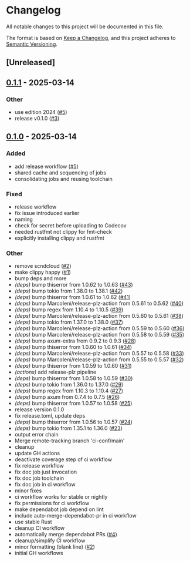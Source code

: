 # Changelog

All notable changes to this project will be documented in this file.

The format is based on [Keep a Changelog](https://keepachangelog.com/en/1.0.0/),
and this project adheres to [Semantic Versioning](https://semver.org/spec/v2.0.0.html).

## [Unreleased]

## [0.1.1](https://github.com/hseeberger/api-version/compare/v0.1.0...v0.1.1) - 2025-03-14

### Other

- use edition 2024 ([#5](https://github.com/hseeberger/api-version/pull/5))
- release v0.1.0 ([#3](https://github.com/hseeberger/api-version/pull/3))

## [0.1.0](https://github.com/hseeberger/api-version/releases/tag/v0.1.0) - 2025-03-14

### Added

- add release workflow ([#5](https://github.com/hseeberger/api-version/pull/5))
- shared cache and sequencing of jobs
- consolidating jobs and reusing toolchain

### Fixed

- release workflow
- fix issue introduced earlier
- naming
- check for secret before uploading to Codecov
- needed rustfmt not clippy for fmt-check
- explicitly installing clippy and rustfmt

### Other

- remove scndcloud ([#2](https://github.com/hseeberger/api-version/pull/2))
- make clippy happy ([#1](https://github.com/hseeberger/api-version/pull/1))
- bump deps and more
- *(deps)* bump thiserror from 1.0.62 to 1.0.63 ([#43](https://github.com/hseeberger/api-version/pull/43))
- *(deps)* bump tokio from 1.38.0 to 1.38.1 ([#42](https://github.com/hseeberger/api-version/pull/42))
- *(deps)* bump thiserror from 1.0.61 to 1.0.62 ([#41](https://github.com/hseeberger/api-version/pull/41))
- *(deps)* bump MarcoIeni/release-plz-action from 0.5.61 to 0.5.62 ([#40](https://github.com/hseeberger/api-version/pull/40))
- *(deps)* bump regex from 1.10.4 to 1.10.5 ([#39](https://github.com/hseeberger/api-version/pull/39))
- *(deps)* bump MarcoIeni/release-plz-action from 0.5.60 to 0.5.61 ([#38](https://github.com/hseeberger/api-version/pull/38))
- *(deps)* bump tokio from 1.37.0 to 1.38.0 ([#37](https://github.com/hseeberger/api-version/pull/37))
- *(deps)* bump MarcoIeni/release-plz-action from 0.5.59 to 0.5.60 ([#36](https://github.com/hseeberger/api-version/pull/36))
- *(deps)* bump MarcoIeni/release-plz-action from 0.5.58 to 0.5.59 ([#35](https://github.com/hseeberger/api-version/pull/35))
- *(deps)* bump axum-extra from 0.9.2 to 0.9.3 ([#28](https://github.com/hseeberger/api-version/pull/28))
- *(deps)* bump thiserror from 1.0.60 to 1.0.61 ([#34](https://github.com/hseeberger/api-version/pull/34))
- *(deps)* bump MarcoIeni/release-plz-action from 0.5.57 to 0.5.58 ([#33](https://github.com/hseeberger/api-version/pull/33))
- *(deps)* bump MarcoIeni/release-plz-action from 0.5.55 to 0.5.57 ([#32](https://github.com/hseeberger/api-version/pull/32))
- *(deps)* bump thiserror from 1.0.59 to 1.0.60 ([#31](https://github.com/hseeberger/api-version/pull/31))
- *(actions)* add release-plz pipeline
- *(deps)* bump thiserror from 1.0.58 to 1.0.59 ([#30](https://github.com/hseeberger/api-version/pull/30))
- *(deps)* bump tokio from 1.36.0 to 1.37.0 ([#29](https://github.com/hseeberger/api-version/pull/29))
- *(deps)* bump regex from 1.10.3 to 1.10.4 ([#27](https://github.com/hseeberger/api-version/pull/27))
- *(deps)* bump axum from 0.7.4 to 0.7.5 ([#26](https://github.com/hseeberger/api-version/pull/26))
- *(deps)* bump thiserror from 1.0.57 to 1.0.58 ([#25](https://github.com/hseeberger/api-version/pull/25))
- release version 0.1.0
- fix release.toml, update deps
- *(deps)* bump thiserror from 1.0.56 to 1.0.57 ([#24](https://github.com/hseeberger/api-version/pull/24))
- *(deps)* bump tokio from 1.35.1 to 1.36.0 ([#23](https://github.com/hseeberger/api-version/pull/23))
- output error chain
- Merge remote-tracking branch 'ci-conf/main'
- cleanup
- update GH actions
- deactivate coverage step of ci workflow
- fix release workflow
- fix doc job just invocation
- fix doc job toolchain
- fix doc job in ci workflow
- minor fixes
- ci workflow works for stable or nightly
- fix permissions for ci workflow
- make dependabot job depend on lint
- include auto-merge-dependabot-pr in ci workflow
- use stable Rust
- cleanup CI workflow
- automatically merge dependabot PRs ([#4](https://github.com/hseeberger/api-version/pull/4))
- cleanup/simplify CI workflow
- minor formatting (blank line) ([#2](https://github.com/hseeberger/api-version/pull/2))
- initial GH workflows
